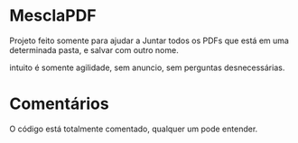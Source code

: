 # MesclaPDF

Projeto feito somente para ajudar a Juntar todos os PDFs que está em uma determinada pasta, e salvar com outro nome.

intuito é somente agilidade, sem anuncio, sem perguntas desnecessárias.

# Comentários
O código está totalmente comentado, qualquer um pode entender.

